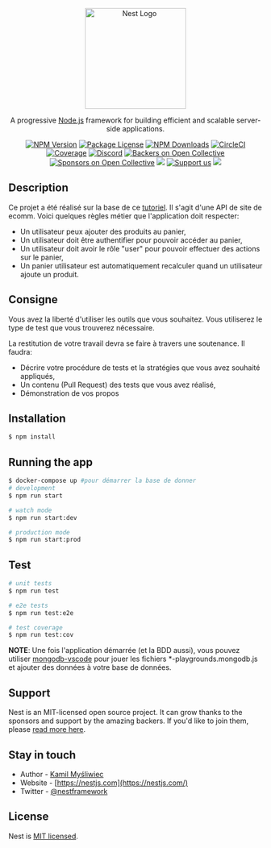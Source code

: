 <p align="center">
  <a href="http://nestjs.com/" target="blank"><img src="https://nestjs.com/img/logo-small.svg" width="200" alt="Nest Logo" /></a>
</p>

[circleci-image]: https://img.shields.io/circleci/build/github/nestjs/nest/master?token=abc123def456
[circleci-url]: https://circleci.com/gh/nestjs/nest

  <p align="center">A progressive <a href="http://nodejs.org" target="_blank">Node.js</a> framework for building efficient and scalable server-side applications.</p>
    <p align="center">
<a href="https://www.npmjs.com/~nestjscore" target="_blank"><img src="https://img.shields.io/npm/v/@nestjs/core.svg" alt="NPM Version" /></a>
<a href="https://www.npmjs.com/~nestjscore" target="_blank"><img src="https://img.shields.io/npm/l/@nestjs/core.svg" alt="Package License" /></a>
<a href="https://www.npmjs.com/~nestjscore" target="_blank"><img src="https://img.shields.io/npm/dm/@nestjs/common.svg" alt="NPM Downloads" /></a>
<a href="https://circleci.com/gh/nestjs/nest" target="_blank"><img src="https://img.shields.io/circleci/build/github/nestjs/nest/master" alt="CircleCI" /></a>
<a href="https://coveralls.io/github/nestjs/nest?branch=master" target="_blank"><img src="https://coveralls.io/repos/github/nestjs/nest/badge.svg?branch=master#9" alt="Coverage" /></a>
<a href="https://discord.gg/G7Qnnhy" target="_blank"><img src="https://img.shields.io/badge/discord-online-brightgreen.svg" alt="Discord"/></a>
<a href="https://opencollective.com/nest#backer" target="_blank"><img src="https://opencollective.com/nest/backers/badge.svg" alt="Backers on Open Collective" /></a>
<a href="https://opencollective.com/nest#sponsor" target="_blank"><img src="https://opencollective.com/nest/sponsors/badge.svg" alt="Sponsors on Open Collective" /></a>
  <a href="https://paypal.me/kamilmysliwiec" target="_blank"><img src="https://img.shields.io/badge/Donate-PayPal-ff3f59.svg"/></a>
    <a href="https://opencollective.com/nest#sponsor"  target="_blank"><img src="https://img.shields.io/badge/Support%20us-Open%20Collective-41B883.svg" alt="Support us"></a>
  <a href="https://twitter.com/nestframework" target="_blank"><img src="https://img.shields.io/twitter/follow/nestframework.svg?style=social&label=Follow"></a>
</p>
  <!--[![Backers on Open Collective](https://opencollective.com/nest/backers/badge.svg)](https://opencollective.com/nest#backer)
  [![Sponsors on Open Collective](https://opencollective.com/nest/sponsors/badge.svg)](https://opencollective.com/nest#sponsor)-->

## Description
Ce projet a été réalisé sur la base de ce [tutoriel](https://blog.logrocket.com/how-build-ecommerce-app-nestjs/). Il s'agit d'une API de site de ecomm. Voici quelques règles métier que l'application doit respecter:

* Un utilisateur peux ajouter des produits au panier,
* Un utilisateur doit être authentifier pour pouvoir accéder au panier,
* Un utilisateur doit avoir le rôle "user" pour pouvoir effectuer des actions sur le panier,
* Un panier utilisateur est automatiquement recalculer quand un utilisateur ajoute un produit.

## Consigne

Vous avez la liberté d'utiliser les outils que vous souhaitez. Vous utiliserez le type de test que vous trouverez nécessaire.

La restitution de votre travail devra se faire à travers une soutenance. Il faudra:

* Décrire votre procédure de tests et la stratégies que vous avez souhaité appliqués,
* Un contenu (Pull Request) des tests que vous avez réalisé,
* Démonstration de vos propos


## Installation

```bash
$ npm install
```

## Running the app

```bash
$ docker-compose up #pour démarrer la base de donner
# development
$ npm run start

# watch mode
$ npm run start:dev

# production mode
$ npm run start:prod
```
## Test

```bash
# unit tests
$ npm run test

# e2e tests
$ npm run test:e2e

# test coverage
$ npm run test:cov
```
**NOTE**: Une fois l'application démarrée (et la BDD aussi), vous pouvez utiliser [mongodb-vscode](https://www.mongodb.com/docs/mongodb-vscode/playgrounds/) pour jouer les fichiers *-playgrounds.mongodb.js et ajouter des données à votre base de données.
## Support

Nest is an MIT-licensed open source project. It can grow thanks to the sponsors and support by the amazing backers. If you'd like to join them, please [read more here](https://docs.nestjs.com/support).

## Stay in touch

- Author - [Kamil Myśliwiec](https://kamilmysliwiec.com)
- Website - [https://nestjs.com](https://nestjs.com/)
- Twitter - [@nestframework](https://twitter.com/nestframework)

## License

Nest is [MIT licensed](LICENSE).
